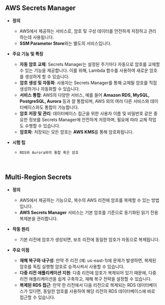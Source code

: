 ## AWS Secrets Manager

- **정의**
  - AWS에서 제공하는 서비스로, 암호 및 구성 데이터를 안전하게 저장하고 관리하는데 사용됩니다.
  - **SSM Parameter Store**와는 별도의 서비스입니다.

- **주요 기능 및 특징**
  - **자동 암호 교체**: Secrets Manager는 설정된 주기마다 자동으로 암호를 교체할 수 있는 기능을 제공합니다. 이를 위해, Lambda 함수를 사용하여 새로운 암호를 생성하게 할 수 있습니다.
  - **암호 생성 및 자동화**: 사용자는 Secrets Manager를 통해 교체될 암호를 직접 생성하거나 자동화할 수 있습니다.
  - **서비스 통합**: AWS의 다양한 서비스, 예를 들어 **Amazon RDS, MySQL, PostgreSQL, Aurora** 등과 잘 통합되며, AWS 외의 여러 다른 서비스와 데이터베이스와도 통합이 가능합니다.
  - **암호 저장 및 관리**: 데이터베이스 접근을 위한 사용자 이름 및 비밀번호 같은 중요한 정보를 Secrets Manager에 안전하게 저장하며, 필요에 따라 교체 작업도 수행할 수 있습니다.
  - **암호화**: 저장되는 모든 암호는 **AWS KMS**를 통해 암호화됩니다.

- **시험 팁** 
  - `RDS와 Aurora와의 통합 혹은 암호`


<br>

## Multi-Region Secrets

- **정의** 
  - AWS에서 제공하는 기능으로, 복수의 AWS 리전에 암호를 복제할 수 있는 방법입니다.
  - **AWS Secrets Manager** 서비스는 기본 암호를 기준으로 동기화된 읽기 전용 복제본을 관리합니다.

- **작동 원리**
  - 기본 리전에 암호가 생성되면, 보조 리전에 동일한 암호가 자동으로 복제됩니다.

- **주요 이점**
  - **재해 복구와 내구성**: 만약 주 리전 (예: us-east-1)에 문제가 발생하면, 복제된 암호를 독립 실행형 암호로 승격시켜서 사용할 수 있습니다.
  - **다중 리전 애플리케이션 지원**: 다중 리전에 암호가 복제되어 있기 때문에, 다중 리전 애플리케이션을 쉽게 구축하고, 재해 복구 전략을 설정할 수 있습니다.
  - **복제된 RDS 접근**: 만약 한 리전에서 다음 리전으로 복제되는 RDS 데이터베이스가 있다면, 동일한 암호를 사용하여 해당 리전의 RDS 데이터베이스에 바로 접근할 수 있습니다.

